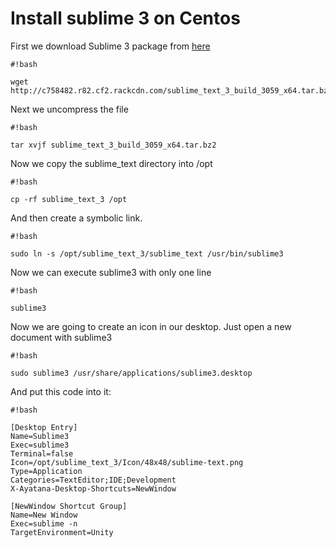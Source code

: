 # Install sublime 3 on Centos #

First we download Sublime 3 package from [here](http://www.sublimetext.com/3)


```
#!bash

wget http://c758482.r82.cf2.rackcdn.com/sublime_text_3_build_3059_x64.tar.bz2
```

Next we uncompress the file

```
#!bash

tar xvjf sublime_text_3_build_3059_x64.tar.bz2
```

Now we copy the sublime_text directory into /opt

```
#!bash

cp -rf sublime_text_3 /opt
```

And then create a symbolic link.

```
#!bash

sudo ln -s /opt/sublime_text_3/sublime_text /usr/bin/sublime3
```

Now we can execute sublime3 with only one line

```
#!bash

sublime3
```

Now we are going to create an icon in our desktop. Just open a new document with sublime3

```
#!bash

sudo sublime3 /usr/share/applications/sublime3.desktop
```

And put this code into it:


```
#!bash

[Desktop Entry]
Name=Sublime3
Exec=sublime3
Terminal=false
Icon=/opt/sublime_text_3/Icon/48x48/sublime-text.png
Type=Application
Categories=TextEditor;IDE;Development
X-Ayatana-Desktop-Shortcuts=NewWindow
 
[NewWindow Shortcut Group]
Name=New Window
Exec=sublime -n
TargetEnvironment=Unity
```

